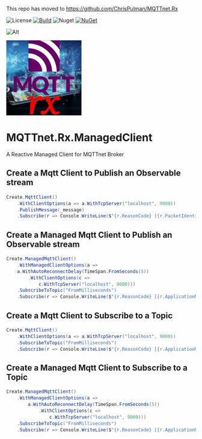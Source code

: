 This repo has moved to https://github.com/ChrisPulman/MQTTnet.Rx

![License](https://img.shields.io/github/license/ChrisPulman/MQTTnet.Rx.ManagedClient.svg) [![Build](https://github.com/ChrisPulman/MQTTnet.Rx.ManagedClient/actions/workflows/BuildOnly.yml/badge.svg)](https://github.com/ChrisPulman/MQTTnet.Rx.ManagedClient/actions/workflows/BuildOnly.yml) ![Nuget](https://img.shields.io/nuget/dt/MQTTnet.Rx.Client?color=pink&style=plastic) [![NuGet](https://img.shields.io/nuget/v/MQTTnet.Rx.Client.svg?style=plastic)](https://www.nuget.org/packages/MQTTnet.Rx.Client)

![Alt](https://repobeats.axiom.co/api/embed/ce86c8ce3ab110f48d175c1270296e0b35de8b4c.svg "Repobeats analytics image")

<p align="left">
  <a href="https://github.com/ChrisPulman/MQTTnet.Rx.ManagedClient">
    <img alt="MQTTnet.Rx.ManagedClient" src="https://github.com/ChrisPulman/MQTTnet.Rx.ManagedClient/blob/main/Images/logo.png" width="200"/>
  </a>
</p>


# MQTTnet.Rx.ManagedClient
A Reactive Managed Client for MQTTnet Broker

## Create a Mqtt Client to Publish an Observable stream
```csharp
Create.MqttClient()
    .WithClientOptions(a => a.WithTcpServer("localhost", 9000))
    .PublishMessage(_message)
    .Subscribe(r => Console.WriteLine($"{r.ReasonCode} [{r.PacketIdentifier}]"));
```

## Create a Managed Mqtt Client to Publish an Observable stream
```csharp
Create.ManagedMqttClient()
    .WithManagedClientOptions(a =>
    a.WithAutoReconnectDelay(TimeSpan.FromSeconds(5))
        .WithClientOptions(c =>
            c.WithTcpServer("localhost", 9000)))
    .SubscribeToTopic("FromMilliseconds")
    .Subscribe(r => Console.WriteLine($"{r.ReasonCode} [{r.ApplicationMessage.Topic}] value : {r.ApplicationMessage.ConvertPayloadToString()}"));
```

## Create a Mqtt Client to Subscribe to a Topic
```csharp
Create.MqttClient()
    .WithClientOptions(a => a.WithTcpServer("localhost", 9000))
    .SubscribeToTopic("FromMilliseconds")
    .Subscribe(r => Console.WriteLine($"{r.ReasonCode} [{r.ApplicationMessage.Topic}] value : {r.ApplicationMessage.ConvertPayloadToString()}"));
```

## Create a Managed Mqtt Client to Subscribe to a Topic
```csharp
Create.ManagedMqttClient()
    .WithManagedClientOptions(a =>
        a.WithAutoReconnectDelay(TimeSpan.FromSeconds(5))
            .WithClientOptions(c =>
                c.WithTcpServer("localhost", 9000)))
    .SubscribeToTopic("FromMilliseconds")
    .Subscribe(r => Console.WriteLine($"{r.ReasonCode} [{r.ApplicationMessage.Topic}] value : {r.ApplicationMessage.ConvertPayloadToString()}"));
```
